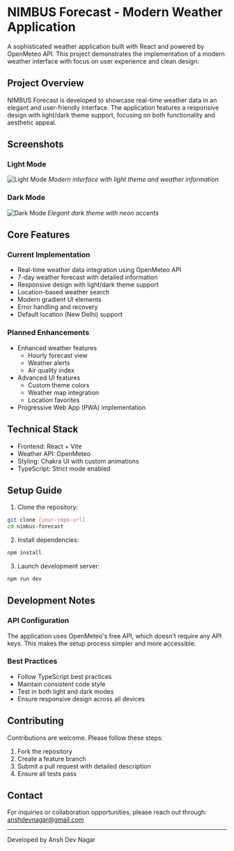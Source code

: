 # NIMBUS Forecast - Modern Weather Application

A sophisticated weather application built with React and powered by OpenMeteo API. This project demonstrates the implementation of a modern weather interface with focus on user experience and clean design.

## Project Overview

NIMBUS Forecast is developed to showcase real-time weather data in an elegant and user-friendly interface. The application features a responsive design with light/dark theme support, focusing on both functionality and aesthetic appeal.

## Screenshots

### Light Mode
![Light Mode](screenshots/light%20mode.png)
*Modern interface with light theme and weather information*

### Dark Mode
![Dark Mode](screenshots/dark%20mode.png)
*Elegant dark theme with neon accents*

## Core Features

### Current Implementation
* Real-time weather data integration using OpenMeteo API
* 7-day weather forecast with detailed information
* Responsive design with light/dark theme support
* Location-based weather search
* Modern gradient UI elements
* Error handling and recovery
* Default location (New Delhi) support

### Planned Enhancements
* Enhanced weather features
  - Hourly forecast view
  - Weather alerts
  - Air quality index
* Advanced UI features
  - Custom theme colors
  - Weather map integration
  - Location favorites
* Progressive Web App (PWA) implementation

## Technical Stack

* Frontend: React + Vite
* Weather API: OpenMeteo
* Styling: Chakra UI with custom animations
* TypeScript: Strict mode enabled

## Setup Guide

1. Clone the repository:
```bash
git clone [your-repo-url]
cd nimbus-forecast
```

2. Install dependencies:
```bash
npm install
```

3. Launch development server:
```bash
npm run dev
```

## Development Notes

### API Configuration
The application uses OpenMeteo's free API, which doesn't require any API keys. This makes the setup process simpler and more accessible.

### Best Practices
* Follow TypeScript best practices
* Maintain consistent code style
* Test in both light and dark modes
* Ensure responsive design across all devices

## Contributing

Contributions are welcome. Please follow these steps:
1. Fork the repository
2. Create a feature branch
3. Submit a pull request with detailed description
4. Ensure all tests pass

## Contact

For inquiries or collaboration opportunities, please reach out through:
anshdevnagar@gmail.com

---
Developed by Ansh Dev Nagar
